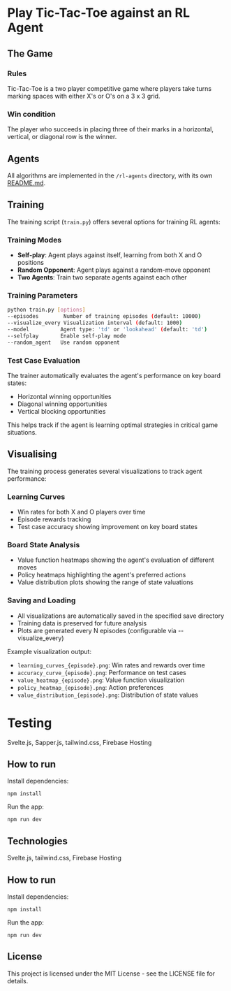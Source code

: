 # Play Tic-Tac-Toe against an RL Agent

## The Game

### Rules
Tic-Tac-Toe is a two player competitive game where players take turns marking spaces with either X's or O's on a 3 x 3 grid. 

### Win condition
The player who succeeds in placing three of their marks in a horizontal, vertical, or diagonal row is the winner.

## Agents
All algorithms are implemented in the `/rl-agents` directory, with its own [README.md](rl-agents/README.md). 

## Training

The training script (`train.py`) offers several options for training RL agents:

### Training Modes
* **Self-play**: Agent plays against itself, learning from both X and O positions
* **Random Opponent**: Agent plays against a random-move opponent
* **Two Agents**: Train two separate agents against each other

### Training Parameters
```bash
python train.py [options]
--episodes        Number of training episodes (default: 10000)
--visualize_every Visualization interval (default: 1000)
--model          Agent type: 'td' or 'lookahead' (default: 'td')
--selfplay       Enable self-play mode
--random_agent   Use random opponent
```

### Test Case Evaluation
The trainer automatically evaluates the agent's performance on key board states:
* Horizontal winning opportunities
* Diagonal winning opportunities
* Vertical blocking opportunities

This helps track if the agent is learning optimal strategies in critical game situations.

## Visualising

The training process generates several visualizations to track agent performance:

### Learning Curves
* Win rates for both X and O players over time
* Episode rewards tracking
* Test case accuracy showing improvement on key board states

### Board State Analysis
* Value function heatmaps showing the agent's evaluation of different moves
* Policy heatmaps highlighting the agent's preferred actions
* Value distribution plots showing the range of state valuations

### Saving and Loading
* All visualizations are automatically saved in the specified save directory
* Training data is preserved for future analysis
* Plots are generated every N episodes (configurable via --visualize_every)

Example visualization output:
* `learning_curves_{episode}.png`: Win rates and rewards over time
* `accuracy_curve_{episode}.png`: Performance on test cases
* `value_heatmap_{episode}.png`: Value function visualization
* `policy_heatmap_{episode}.png`: Action preferences
* `value_distribution_{episode}.png`: Distribution of state values

# Testing
Svelte.js, Sapper.js, tailwind.css, Firebase Hosting

## How to run

Install dependencies:
```
npm install
```

Run the app:
```
npm run dev
```

## Technologies
Svelte.js, tailwind.css, Firebase Hosting

## How to run

Install dependencies:
```
npm install
```

Run the app:
```
npm run dev
```

## License
This project is licensed under the MIT License - see the LICENSE file for details.